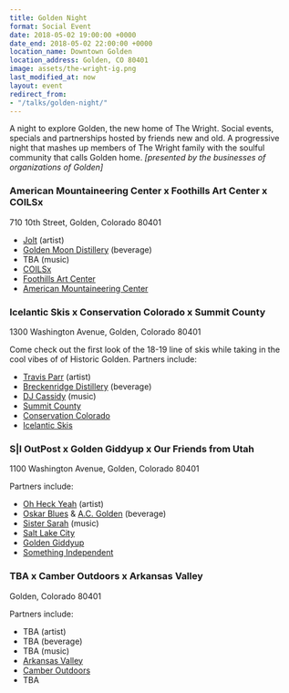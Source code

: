 ```yaml
---
title: Golden Night
format: Social Event
date: 2018-05-02 19:00:00 +0000
date_end: 2018-05-02 22:00:00 +0000
location_name: Downtown Golden
location_address: Golden, CO 80401
image: assets/the-wright-ig.png
last_modified_at: now
layout: event
redirect_from:
- "/talks/golden-night/"
---
```

A night to explore Golden, the new home of The Wright. Social events, specials and partnerships hosted by friends new and old. A progressive night that mashes up members of The Wright family with the soulful community that calls Golden home. _\[presented by the businesses of organizations of Golden\]_

### American Mountaineering Center x Foothills Art Center x COILSx

710 10th Street, Golden, Colorado 80401

* [Jolt](http://www.guerillagarden.com/) (artist)
* [Golden Moon Distillery](http://goldenmoondistillery.com/) (beverage)
* TBA (music)
* [COILSx](https://coilsx2018.splashthat.com/)
* [Foothills Art Center](http://www.foothillsartcenter.org/)
* [American Mountaineering Center](http://www.americanmountaineeringcenter.org/)

### Icelantic Skis x Conservation Colorado x Summit County

1300 Washington Avenue, Golden, Colorado 80401

Come check out the first look of the 18-19 line of skis while taking in the cool vibes of of Historic Golden. Partners include:

* [Travis Parr](https://www.parrstudios.net/) (artist)
* [Breckenridge Distillery](http://breckenridgedistillery.com/) (beverage)
* [DJ Cassidy](http://www.djmattcassidy.com/) (music)
* [Summit County](http://www.co.summit.co.us/)
* [Conservation Colorado](https://conservationco.org/)
* [Icelantic Skis](https://www.icelanticskis.com/)

### S|I OutPost x Golden Giddyup x Our Friends from Utah

1100 Washington Avenue, Golden, Colorado 80401

Partners include:

* [Oh Heck Yeah](http://ohheckyeah.com/) (artist)
* [Oskar Blues](https://www.oskarblues.com/) & [A.C. Golden](http://www.acgolden.com/) (beverage)
* [Sister Sarah](http://www.jonwirtzmusic.com/events/2018/4/29/sister-sarah) (music)
* [Salt Lake City](http://www.slcgov.com/economic-development)
* [Golden Giddyup](http://goldengiddyup.com/)
* [Something Independent](http://www.somethingindependent.com/)

### TBA x Camber Outdoors x Arkansas Valley

Golden, Colorado 80401

Partners include:

* TBA (artist)
* TBA (beverage)
* TBA (music)
* [Arkansas Valley](https://chaffeecountyedc.com/business-environment/local-industry/)
* [Camber Outdoors](https://camberoutdoors.org/)
* TBA